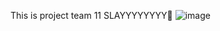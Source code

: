 This is project team 11
SLAYYYYYYYY🤩
![image](https://github.com/ZyanyaRios/projectTeam11-/assets/105988785/063846ea-188e-4cf9-822c-08393c4eabd9)
